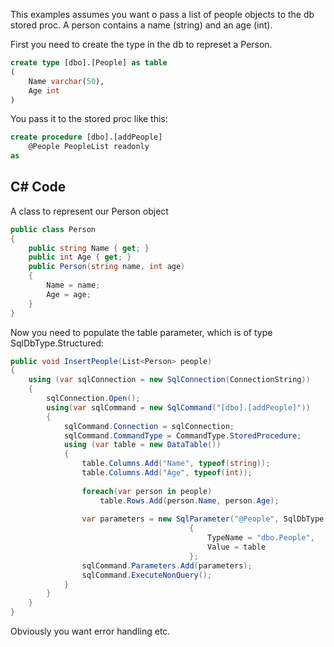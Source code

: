 This examples assumes you want o pass a list of people objects to the db stored proc. A person contains a name (string) and an age (int).

First you need to create the type in the db to represet a Person.

```sql
create type [dbo].[People] as table
(
	Name varchar(50),
	Age int
)
```

You pass it to the stored proc like this:

```sql
create procedure [dbo].[addPeople]
	@People PeopleList readonly
as
```
	
## C# Code

A class to represent our Person object

```c#
public class Person
{
	public string Name { get; }
	public int Age { get; }
	public Person(string name, int age)
	{
		Name = name;
		Age = age;
	}
}
```

Now you need to populate the table parameter, which is of type SqlDbType.Structured:

```c#
public void InsertPeople(List<Person> people)
{
	using (var sqlConnection = new SqlConnection(ConnectionString))
	{
		sqlConnection.Open();
		using(var sqlCommand = new SqlCommand("[dbo].[addPeople]"))
		{
			sqlCommand.Connection = sqlConnection;
			sqlCommand.CommandType = CommandType.StoredProcedure;
			using (var table = new DataTable())
			{
				table.Columns.Add("Name", typeof(string));
				table.Columns.Add("Age", typeof(int));
				
				foreach(var person in people)
					table.Rows.Add(person.Name, person.Age);
					
				var parameters = new SqlParameter("@People", SqlDbType.Structured)
										{
											TypeName = "dbo.People",
											Value = table
										};
				sqlCommand.Parameters.Add(parameters);
				sqlCommand.ExecuteNonQuery();
			}
		}
	}
}
```

Obviously you want error handling etc.
